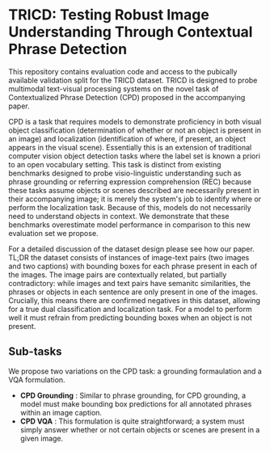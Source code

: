 # TRICD: Testing Robust Image Understanding Through Contextual Phrase Detection

This repository contains evaluation code and access to the pubically available validation split for the TRICD dataset. TRICD is designed to probe multimodal text-visual processing systems on the novel task of Contextualized Phrase Detection (CPD) proposed in the accompanying paper.

CPD is a task that requires models to demonstrate proficiency in both visual object classification (determination of whether or not an object is present in an image) and localization (identification of where, if present, an object appears in the visual scene). Essentially this is an extension of traditional computer vision object detection tasks where the label set is known a priori to an open vocabulary setting. This task is distinct from existing benchmarks designed to probe visio-linguistic understanding such as phrase grounding or referring expression comprehension (REC) because these tasks assume objects or scenes described are necessarily present in their accompanying image; it is merely the system's job to identify where or perform the localization task. Because of this, models do not necessarily need to understand objects in context. We demonstrate that these benchmarks overestimate model performance in comparison to this new evaluation set we propose. 

For a detailed discussion of the dataset design please see how our paper. TL;DR the dataset consists of instances of image-text pairs (two images and two captions) with bounding boxes for each phrase present in each of the images. The image pairs are contextually related, but partially contradictory: while images and text pairs have semanitc similarities, the phrases or objects in each sentence are only present in one of the images. Crucially, this means there are confirmed negatives in this dataset, allowing for a true dual classification and localization task. For a model to perform well it must refrain from predicting bounding boxes when an object is not present. 

## Sub-tasks
We propose two variations on the CPD task: a grounding formaulation and a VQA formulation. 

* **CPD Grounding** : Similar to phrase grounding, for CPD grounding, a model must make bounding box predictions for all annotated phrases within an image caption. 
* **CPD VQA** :  This formulation is quite straightforward; a system must simply answer whether or not certain objects or scenes are present in a given image.

## 


